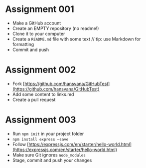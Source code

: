 # Assignment 001
- Make a GitHub account
- Create an EMPTY repository (no readme!)
- Clone it to your computer
- Create a `README.md` file with some text // tip: use Markdown for formatting
- Commit and push

# Assignment 002
- Fork [https://github.com/hansvana/GitHubTest](https://github.com/hansvana/GitHubTest)
- Add some content to links.md
- Create a pull request

# Assignment 003
- Run `npm init` in your project folder
- `npm install express –save`
- Follow [https://expressjs.com/en/starter/hello-world.html](https://expressjs.com/en/starter/hello-world.html)
- Make sure Git ignores `node_modules`
- Stage, commit and push your changes
